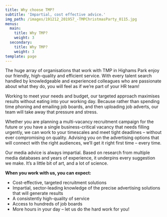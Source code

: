 ```yaml
---
title: Why choose TMP?
subtitle: 'Impartial, cost effective advice.'
img_path: /images/191212_201957_-TMPChristmasParty_0115.jpg
menus:
  main:
    title: Why TMP?
    weight: 3
  secondary:
    title: Why TMP?
    weight: 3
template: page
---
```

The huge array of organisations that work with TMP in Highams Park enjoy our friendly, high-quality and efficient service. With every talent search handled by knowledgeable and experienced colleagues who are passionate about what they do, you will feel as if we’re part of your HR team!

Working to meet your needs and budget, our targeted approach maximises results without eating into your working day. Because rather than spending time phoning and emailing job boards, and then uploading job adverts, our team will take away that pressure and stress.

Whether you are planning a multi-vacancy recruitment campaign for the future or you have a single business-critical vacancy that needs filling urgently, we can work to your timescales and meet tight deadlines – without ever compromising on quality. Advising you on the advertising options that will connect with the right audiences, we’ll get it right first time – every time.

Our media advice is always impartial. Based on research from multiple media databases and years of experience, it underpins every suggestion we make. It’s a little bit of art, and a lot of science.

**When you work with us, you can expect:**

* Cost-effective, targeted recruitment solutions
* Impartial, sector-leading knowledge of the precise advertising solutions that will generate results
* A consistently high-quality of service
* Access to hundreds of job boards
* More hours in your day – let us do the hard work for you!
